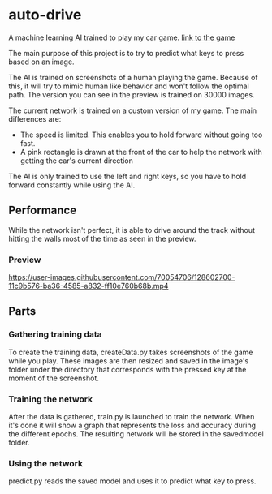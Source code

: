 # auto-drive
A machine learning AI trained to play my car game.
[link to the game](https://github.com/Matts-vdp/car-game)

The main purpose of this project is to try to predict what keys to press based on an image.

The AI is trained on screenshots of a human playing the game.
Because of this, it will try to mimic human like behavior and won't follow the optimal path.
The version you can see in the preview is trained on 30000 images.

The current network is trained on a custom version of my game. The main differences are:
* The speed is limited. This enables you to hold forward without going too fast.
* A pink rectangle is drawn at the front of the car to help the network with getting the car's current direction

The AI is only trained to use the left and right keys, so you have to hold forward constantly while using the AI.

## Performance
While the network isn't perfect, it is able to drive around the track without hitting the walls most of the time as seen in the preview.

### Preview
https://user-images.githubusercontent.com/70054706/128602700-11c9b576-ba36-4585-a832-ff10e760b68b.mp4

## Parts

### Gathering training data
To create the training data, createData.py takes screenshots of the game while you play.
These images are then resized and saved in the image's folder under the directory that corresponds with the pressed key at the moment of the screenshot.


### Training the network
After the data is gathered, train.py is launched to train the network.
When it's done it will show a graph that represents the loss and accuracy during the different epochs.
The resulting network will be stored in the savedmodel folder.


### Using the network
predict.py reads the saved model and uses it to predict what key to press.





